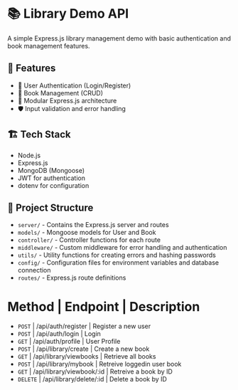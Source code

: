 
# 📚 Library Demo API

A simple Express.js library management demo with basic authentication and book management features.

## 🚀 Features

- 🔐 User Authentication (Login/Register)
- 📖 Book Management (CRUD)
- 🧩 Modular Express.js architecture
- 🛡️ Input validation and error handling

## 🏗️ Tech Stack

- Node.js
- Express.js
- MongoDB (Mongoose)
- JWT for authentication
- dotenv for configuration

## 📁 Project Structure

- `server/` - Contains the Express.js server and routes
- `models/` - Mongoose models for User and Book
- `controller/` - Controller functions for each route
- `middleware/` - Custom middleware for error handling and authentication
- `utils/` - Utility functions for creating errors and hashing passwords
- `config/` - Configuration files for environment variables and database connection
- `routes/` - Express.js route definitions

# Method | Endpoint | Description
- `POST` | /api/auth/register | Register a new user
- `POST` | /api/auth/login | Login
- `GET` | /api/auth/profile | User Profile
- `POST` | /api/library/create | Create a new book
- `GET` | /api/library/viewbooks | Retrieve all books
- `POST` | /api/library/mybook | Retreive loggedin user book
- `GET` | /api/library/viewbook/:id | Retreive a book by ID
- `DELETE` | /api/library/delete/:id | Delete a book by ID


